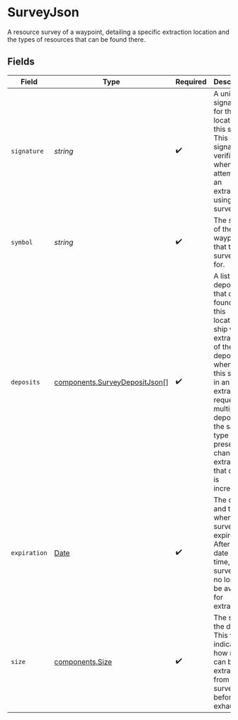 # SurveyJson

A resource survey of a waypoint, detailing a specific extraction location and the types of resources that can be found there.


## Fields

| Field                                                                                                                                                                                                                                                    | Type                                                                                                                                                                                                                                                     | Required                                                                                                                                                                                                                                                 | Description                                                                                                                                                                                                                                              |
| -------------------------------------------------------------------------------------------------------------------------------------------------------------------------------------------------------------------------------------------------------- | -------------------------------------------------------------------------------------------------------------------------------------------------------------------------------------------------------------------------------------------------------- | -------------------------------------------------------------------------------------------------------------------------------------------------------------------------------------------------------------------------------------------------------- | -------------------------------------------------------------------------------------------------------------------------------------------------------------------------------------------------------------------------------------------------------- |
| `signature`                                                                                                                                                                                                                                              | *string*                                                                                                                                                                                                                                                 | :heavy_check_mark:                                                                                                                                                                                                                                       | A unique signature for the location of this survey. This signature is verified when attempting an extraction using this survey.                                                                                                                          |
| `symbol`                                                                                                                                                                                                                                                 | *string*                                                                                                                                                                                                                                                 | :heavy_check_mark:                                                                                                                                                                                                                                       | The symbol of the waypoint that this survey is for.                                                                                                                                                                                                      |
| `deposits`                                                                                                                                                                                                                                               | [components.SurveyDepositJson](../../models/components/surveydepositjson.md)[]                                                                                                                                                                           | :heavy_check_mark:                                                                                                                                                                                                                                       | A list of deposits that can be found at this location. A ship will extract one of these deposits when using this survey in an extraction request. If multiple deposits of the same type are present, the chance of extracting that deposit is increased. |
| `expiration`                                                                                                                                                                                                                                             | [Date](https://developer.mozilla.org/en-US/docs/Web/JavaScript/Reference/Global_Objects/Date)                                                                                                                                                            | :heavy_check_mark:                                                                                                                                                                                                                                       | The date and time when the survey expires. After this date and time, the survey will no longer be available for extraction.                                                                                                                              |
| `size`                                                                                                                                                                                                                                                   | [components.Size](../../models/components/size.md)                                                                                                                                                                                                       | :heavy_check_mark:                                                                                                                                                                                                                                       | The size of the deposit. This value indicates how much can be extracted from the survey before it is exhausted.                                                                                                                                          |